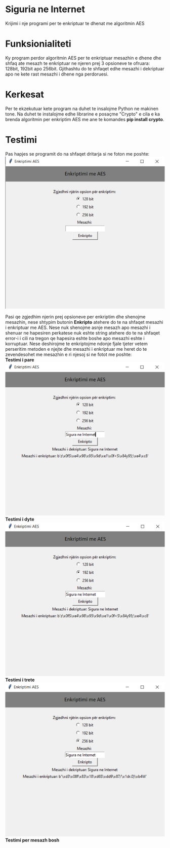 # Siguria ne Internet
Krijimi i nje programi per te enkriptuar te dhenat me algoritmin AES
</br>

# Funksionialiteti

Ky program perdor algoritmin AES per te enkriptuar mesazhin e dhene dhe shfaq ate mesazh te enkriptuar ne njeren prej 3 opsioneve te ofruara: 128bit, 192bit apo 256bit. Gjithashtu do te shfaqet edhe mesazhi i dekriptuar apo ne kete rast mesazhi i dhene nga perdoruesi.
</br>
# Kerkesat

Per te ekzekutuar kete program na duhet te insalojme Python ne makinen tone. Na duhet te instalojme edhe librarine e posaçme "Crypto" e cila e ka brenda algoritmin per enkriptim AES me ane te komandes <b>pip install crypto</b>.
</br>

# Testimi
Pas hapjes se programit do na shfaqet dritarja si ne foton me poshte:
</br>
<img src="/testimet/download.png"></img>
</br>

Pasi qe zgjedhim njerin prej opsioneve per enkriptim dhe shenojme mesazhin, nese shtypim butonin <b>Enkripto</b> atehere do te na shfaqet mesazhi i enkriptuar me AES.
Nese nuk shenojme asnje mesazh apo mesazhi i shenuar ne hapesiren perkatese nuk eshte string atehere do te na shfaqet error-i i cili na tregon qe hapesira eshte boshe apo mesazhi eshte i korruptuar.
Nese deshirojme te enkriptojme ndonje fjale tjeter vetem perseritim metoden e njejte dhe mesazhi i enkriptuar me heret do te zevendesohet me mesazhin e ri njesoj si ne fotot me poshte:
</br>
<b>Testimi i pare</b>
</br>
<img src="/testimet/test1.png"></img>
</br>
<b>Testimi i dyte</b>
</br>
<img src="/testimet/test2.png"></img>
</br>
<b>Testimi i trete</b>
</br>
<img src="/testimet/test3.png"></img>
</br>
<b>Testimi per mesazh bosh</b>
</br>
